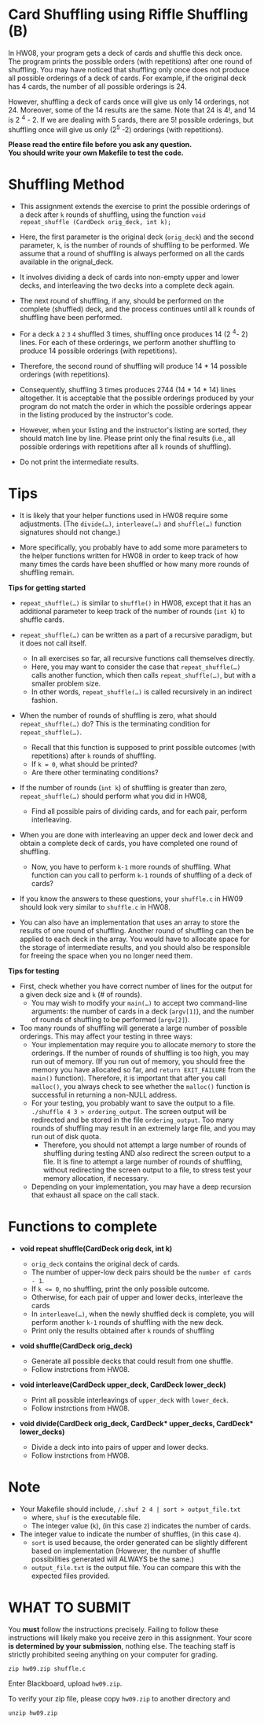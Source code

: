 # Card Shuffling using  Riffle Shuffling (B)

In HW08, your program gets a deck of cards and shuffle this deck once. The program prints the possible orders (with repetitions) after one round of shuffling.
You may have noticed that shuffling only once does not produce all possible orderings of a deck of cards. 
For example, if the original deck has 4 cards, the number of all possible orderings is 24.

However, shuffling a deck of cards once will give us only 14 orderings, not 24. 
Moreover, some of the 14 results are the same. Note that 24 is 4!, and 14 is 2 <sup>4</sup> - 2. 
If we are dealing with 5 cards, there are 5! possible orderings, but shuffling once will give us only (2<sup>5</sup> -2) orderings (with repetitions).

<strong>Please read the entire file before you ask any question.</strong><br>
<strong>You should write your own Makefile to test the code.</strong>

Shuffling Method
================

* This assignment extends the exercise to print the possible orderings of a deck after `k` rounds of shuffling, using the function `void repeat_shuffle (CardDeck orig_deck, int k);`

* Here, the first parameter is the original deck (`orig_deck`) and the second parameter, `k`, is the number of rounds of shuffling to be performed. We assume that a round of shuffling is always performed on all the cards available in the orignal_deck. 

* It involves dividing a deck of cards into non-empty upper and lower decks, and interleaving the two decks into a complete deck again.

* The next round of shuffling, if any, should be performed on the complete (shuffled) deck, and the process continues until all k rounds of shuffling have been performed.

* For a deck `A` `2` `3` `4` shuffled 3 times, shuffling once produces 14 (2 <sup>4</sup>- 2) lines. For each of these orderings, we perform another shuffling to produce 14 possible orderings (with repetitions). 

* Therefore, the second round of shuffling will produce 14 * 14 possible orderings (with repetitions).

* Consequently, shuffling 3 times produces 2744 (14 * 14 * 14) lines altogether. It is acceptable that the possible orderings produced by your program do not match the order in which the possible orderings appear in the listing produced by the instructor's code.

* However, when your listing and the instructor's listing are sorted, they should match line by line. Please print only the final results (i.e., all possible orderings with repetitions after all `k` rounds of shuffling).

* Do not print the intermediate results.

Tips
====

* It is likely that your helper functions used in HW08 require some adjustments. (The `divide(…)`,  `interleave(…)` and `shuffle(…)` function signatures should not change.) 

* More specifically, you probably have to add some more parameters to the helper functions written for HW08 in order to keep track of how many times the cards have been shuffled or how many more rounds of shuffling remain.

<strong>Tips for getting started</strong><br>

* `repeat_shuffle(…)` is similar to `shuffle()` in HW08, except that it has an additional parameter to keep track of the number of rounds (`int k`) to shuffle cards.

* `repeat_shuffle(…)` can be written as a part of a recursive paradigm, but it does not call itself.
  * In all exercises so far, all recursive functions call themselves directly. 
  * Here, you may want to consider the case that `repeat_shuffle(…)` calls another function, which then calls `repeat_shuffle(…)`, but with a smaller problem size. 
  * In other words, `repeat_shuffle(…)` is called recursively in an indirect fashion.
* When the number of rounds of shuffling is zero, what should `repeat_shuffle(…)` do? This is the terminating condition for `repeat_shuffle(…)`.
  * Recall that this function is supposed to print possible outcomes (with repetitions) after `k` rounds of shuffling. 
  * If `k = 0`, what should be printed? 
  * Are there other terminating conditions?
* If the number of rounds (`int k`) of shuffling is greater than zero, `repeat_shuffle(…)` should perform what you did in HW08,
  * Find all possible pairs of dividing cards, and for each pair, perform interleaving.
* When you are done with interleaving an upper deck and lower deck and obtain a complete deck of cards, you have completed one round of shuffling.
  * Now, you have to perform `k-1` more rounds of shuffling. What function can you call to perform `k-1` rounds of shuffling of a deck of cards?
* If you know the answers to these questions, your `shuffle.c` in HW09 should look very similar to `shuffle.c` in HW08.

* You can also have an implementation that uses an array to store the results of one round of shuffling. Another round of shuffling can then be applied to each deck in the array. You would have to allocate space for the storage of intermediate results, and you should also be responsible for freeing the space when you no longer need them.

<strong>Tips for testing</strong><br>
* First, check whether you have correct number of lines for the output for a given deck size and `k` (# of rounds).
  * You may wish to modify your `main(…)` to accept two command-line arguments: the number of cards in a deck (`argv[1]`), and the number of rounds of shuffling to be performed (`argv[2]`).
* Too many rounds of shuffling will generate a large number of possible orderings. This may affect your testing in three ways:
  * Your implementation may require you to allocate memory to store the orderings. If the number of rounds of shuffling is too high, you may run out of memory. (If you run out of memory, you should free the memory you have allocated so far, and `return EXIT_FAILURE` from the `main()` function). Therefore, it is important that after you call `malloc()`, you always check to see whether the `malloc()` function is successful in returning a non-NULL address.
  * For your testing, you probably want to save the output to a file. `./shuffle 4 3 > ordering_output`. The screen output will be redirected and be stored in the file `ordering_output`. Too many rounds of shuffling may result in an extremely large file, and you may run out of disk quota. 
    * Therefore, you should not attempt a large number of rounds of shuffling during testing AND also redirect the screen output to a file. It is fine to attempt a large number of rounds of shuffling, without redirecting the screen output to a file, to stress test your memory allocation, if necessary.
   * Depending on your implementation, you may have a deep recursion that exhaust all space on the call stack.
   
   
Functions to complete
=====================
* <strong>void repeat shuffle(CardDeck orig deck, int k)</strong>
   * `orig_deck` contains the original deck of cards.
   * The number of upper-low deck pairs should be the `number of cards - 1`.
   * If `k <= 0`, no shuffling, print the only possible outcome.
   * Otherwise, for each pair of upper and lower decks, interleave the cards
   * In `interleave(…)`, when the newly shuffled deck is complete, you will perform another `k-1` rounds of shuffling with the new deck.
   * Print only the results obtained after `k` rounds of shuffling
 
* <strong>void shuffle(CardDeck orig_deck)</strong>
   * Generate all possible decks that could result from one shuffle.
   * Follow instrctions from HW08.
* <strong>void interleave(CardDeck upper_deck, CardDeck lower_deck)</strong>
   * Print all possible interleavings of `upper_deck` with `lower_deck`.
   * Follow instrctions from HW08.
* <strong>void divide(CardDeck orig_deck, CardDeck* upper_decks, CardDeck* lower_decks)</strong>
   * Divide a deck into into pairs of upper and lower decks.
   * Follow instrctions from HW08.

Note
====
* Your Makefile should include, `/.shuf 2 4 | sort > output_file.txt`
	* where, `shuf` is the executable file.
	* The integer value (`k`), (in this case `2`) indicates the number of cards.
 * The integer value to indicate the number of shuffles, (in this case `4`).
	* `sort` is used because, the order generated can be slightly different based on implementation (However, the number of shuffle possibilities generated will ALWAYS be the same.)
	* `output_file.txt` is the output file. You can compare this with the expected files provided.

WHAT TO SUBMIT
==============

You **must** follow the instructions precisely. Failing to follow
these instructions will likely make you receive zero in this
assignment.  Your score **is determined by your submission**, nothing
else.  The teaching staff is strictly prohibited seeing anything on
your computer for grading.

```
zip hw09.zip shuffle.c
```

Enter Blackboard, upload `hw09.zip`.

To verify your zip file, please copy `hw09.zip` to another directory and

```
unzip hw09.zip
```
